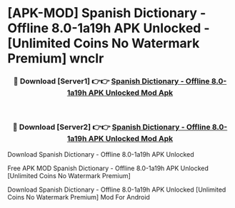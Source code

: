 # [APK-MOD] Spanish Dictionary - Offline 8.0-1a19h APK Unlocked - [Unlimited Coins No Watermark Premium] wnclr



<div align="center">
<h3>🔴 Download [Server1] 👉👉 <a href="https://momento.my/?title=Spanish_Dictionary_-_Offline_8.0-1a19h_APK_Unlocked">Spanish Dictionary - Offline 8.0-1a19h APK Unlocked Mod Apk</a></h3><br>

<h3>🔴 Download [Server2] 👉👉 <a href="https://momento.my/?title=Spanish_Dictionary_-_Offline_8.0-1a19h_APK_Unlocked">Spanish Dictionary - Offline 8.0-1a19h APK Unlocked Mod Apk</a></h3>
</div>



Download Spanish Dictionary - Offline 8.0-1a19h APK Unlocked 

Free APK MOD Spanish Dictionary - Offline 8.0-1a19h APK Unlocked [Unlimited Coins No Watermark Premium]

Download Spanish Dictionary - Offline 8.0-1a19h APK Unlocked [Unlimited Coins No Watermark Premium] Mod For Android
